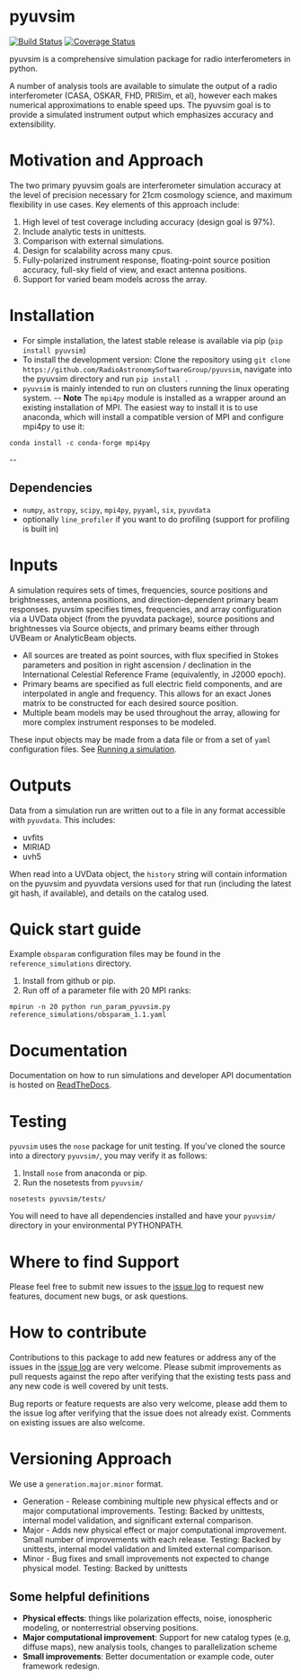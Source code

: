 # pyuvsim

[![Build Status](https://travis-ci.org/RadioAstronomySoftwareGroup/pyuvsim.svg?branch=master)](https://travis-ci.org/RadioAstronomySoftwareGroup/pyuvsim)
[![Coverage Status](https://coveralls.io/repos/github/RadioAstronomySoftwareGroup/pyuvsim/badge.svg?branch=master)](https://coveralls.io/github/RadioAstronomySoftwareGroup/pyuvsim?branch=master)

pyuvsim is a comprehensive simulation package for radio interferometers in python.

A number of analysis tools are available to simulate the output of a radio interferometer (CASA, OSKAR, FHD, PRISim, et al), however each makes numerical approximations to enable speed ups.  The pyuvsim goal is to provide a simulated instrument output which emphasizes accuracy and extensibility.

# Motivation and Approach
The two primary pyuvsim goals are interferometer simulation accuracy at the level of precision necessary for 21cm cosmology science, and maximum flexibility in use cases. Key elements of this approach include:

1. High level of test coverage including accuracy (design goal is 97%).
2. Include analytic tests in unittests.
3. Comparison with external simulations.
4. Design for scalability across many cpus.
5. Fully-polarized instrument response, floating-point source position accuracy, full-sky field of view, and exact antenna positions.
6. Support for varied beam models across the array.

# Installation
* For simple installation, the latest stable release is available via pip (`pip install pyuvsim`)
* To install the development version: Clone the repository using `git clone https://github.com/RadioAstronomySoftwareGroup/pyuvsim`, navigate into the pyuvsim directory and run `pip install .`
* `pyuvsim` is mainly intended to run on clusters running the linux operating system.
--
**Note**
The `mpi4py` module is installed as a wrapper around an existing installation of MPI. The easiest way to install it is to use anaconda, which will install a compatible version of MPI and configure mpi4py to use it:
```
conda install -c conda-forge mpi4py
```
--

## Dependencies
* `numpy`, `astropy`, `scipy`, `mpi4py`, `pyyaml`, `six`, `pyuvdata`
* optionally `line_profiler` if you want to do profiling (support for profiling is built in)

# Inputs

A simulation requires sets of times, frequencies, source positions and brightnesses, antenna positions, and direction-dependent primary beam responses. pyuvsim specifies times, frequencies, and array configuration via a UVData object (from the pyuvdata package), source positions and brightnesses via Source objects, and primary beams either through UVBeam or AnalyticBeam objects.

* All sources are treated as point sources, with flux specified in Stokes parameters and position in right ascension / declination in the International Celestial Reference Frame (equivalently, in J2000 epoch).
* Primary beams are specified as full electric field components, and are interpolated in angle and frequency. This allows for an exact Jones matrix to be constructed for each desired source position.
* Multiple beam models may be used throughout the array, allowing for more complex instrument responses to be modeled.

These input objects may be made from a data file or from a set of `yaml` configuration files. See [Running a simulation](https://pyuvsim.readthedocs.io/en/latest/usage.html).

# Outputs

Data from a simulation run are written out to a file in any format accessible with `pyuvdata`. This includes:

* uvfits
* MIRIAD
* uvh5

When read into a UVData object, the `history` string will contain information on the pyuvsim and pyuvdata versions used for that run (including the latest git hash, if available), and details on the catalog used.

# Quick start guide
Example `obsparam` configuration files may be found in the `reference_simulations` directory.

1. Install from github or pip.
2. Run off of a parameter file with 20 MPI ranks:
```
mpirun -n 20 python run_param_pyuvsim.py reference_simulations/obsparam_1.1.yaml
```

# Documentation
Documentation on how to run simulations and developer API documentation is hosted on [ReadTheDocs](https://pyuvsim.readthedocs.io).

# Testing

`pyuvsim` uses the `nose` package for unit testing. If you've cloned the source into a directory `pyuvsim/`, you may verify it as follows:

1. Install `nose` from anaconda or pip.
2. Run the nosetests from `pyuvsim/`
```
nosetests pyuvsim/tests/
```

You will need to have all dependencies installed and have your `pyuvsim/` directory in your environmental PYTHONPATH.

# Where to find Support

Please feel free to submit new issues to the [issue log](https://github.com/RadioAstronomySoftwareGroup/pyuvsim/issues) to request new features, document new bugs, or ask questions.

# How to contribute
Contributions to this package to add new features or address any of the
issues in the [issue log](https://github.com/RadioAstronomySoftwareGroup/pyuvsim/issues) are very welcome.
Please submit improvements as pull requests against the repo after verifying that
the existing tests pass and any new code is well covered by unit tests.

Bug reports or feature requests are also very welcome, please add them to the
issue log after verifying that the issue does not already exist.
Comments on existing issues are also welcome.

# Versioning Approach
We use a `generation.major.minor` format.

* Generation - Release combining multiple new physical effects and or major computational improvements.
Testing: Backed by unittests, internal model validation, and significant external comparison.
* Major - Adds new physical effect or major computational improvement. Small number of improvements with each release.
Testing: Backed by unittests, internal model validation and limited external comparison.
* Minor - Bug fixes and small improvements not expected to change physical model.
Testing: Backed by unittests

## Some helpful definitions
* __Physical effects__: things like polarization effects, noise, ionospheric modeling, or nonterrestrial observing positions.
* __Major computational improvement__:  Support for new catalog types (e.g, diffuse maps), new analysis tools, changes to parallelization scheme
* __Small improvements__: Better documentation or example code, outer framework redesign.
